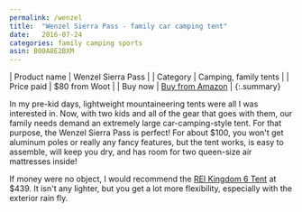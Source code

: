 ```yaml
---
permalink: /wenzel
title:  "Wenzel Sierra Pass - family car camping tent"
date:   2016-07-24
categories: family camping sports
asin: B00A8E2BXM
---
```


| Product name | Wenzel Sierra Pass                        |
| Category     | Camping, family tents                     |
| Price paid   | $80 from Woot                             |
| Buy now      | [Buy from Amazon](http://amzn.to/2bedpjE) |
{:.summary}

In my pre-kid days, lightweight mountaineering tents were all I was interested
in. Now, with two kids and all of the gear that goes with them, our family
needs demand an extremely large car-camping-style tent. For that purpose, the
Wenzel Sierra Pass is perfect! For about $100, you won't get aluminum poles or
really any fancy features, but the tent works, is easy to assemble, will keep
you dry, and has room for two queen-size air mattresses inside!

If money were no object, I would recommend the [REI Kingdom 6
Tent](https://www.rei.com/product/894016/rei-kingdom-6-tent) at $439. It isn't
any lighter, but you get a lot more flexibility, especially with the exterior
rain fly.
